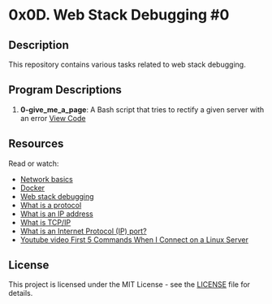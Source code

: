 # 0x0D. Web Stack Debugging #0

## Description
This repository contains various tasks related to web stack debugging.

## Program Descriptions

1. **0-give_me_a_page**: A Bash script that tries to rectify a given server with an error
   [View Code](https://github.com/iakev/alx-system_engineering-devops/blob/main/0x0D-web_stack_debugging_0/0-give_me_a_page)


## Resources

Read or watch:

- [Network basics](https://www.tutorialspoint.com/computer_networking/computer_networking_basics.htm)
- [Docker](https://www.docker.com/)
- [Web stack debugging](https://developer.mozilla.org/en-US/docs/Learn/Server-side/First_steps/Website_security)
- [What is a protocol](https://en.wikipedia.org/wiki/Protocol_(computing))
- [What is an IP address](https://en.wikipedia.org/wiki/IP_address)
- [What is TCP/IP](https://en.wikipedia.org/wiki/Internet_protocol_suite)
- [What is an Internet Protocol (IP) port?](https://en.wikipedia.org/wiki/Port_(computer_networking))
- [Youtube video First 5 Commands When I Connect on a Linux Server](https://www.youtube.com/watch?v=1_gqlbADaAw)

## License
This project is licensed under the MIT License - see the [LICENSE](https://github.com/iakev/alx-system_engineering-devops/blob/main/LICENSE.md) file for details.
